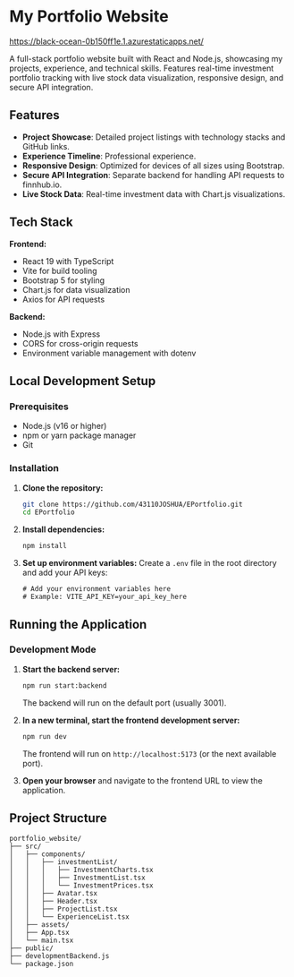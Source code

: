 # My Portfolio Website

https://black-ocean-0b150ff1e.1.azurestaticapps.net/

A full-stack portfolio website built with React and Node.js, showcasing my projects, experience, and technical skills. Features real-time investment portfolio tracking with live stock data visualization, responsive design, and secure API integration.

## Features

- **Project Showcase**: Detailed project listings with technology stacks and GitHub links.
- **Experience Timeline**: Professional experience.
- **Responsive Design**: Optimized for devices of all sizes using Bootstrap.
- **Secure API Integration**: Separate backend for handling API requests to finnhub.io.
- **Live Stock Data**: Real-time investment data with Chart.js visualizations.

## Tech Stack

**Frontend:**

- React 19 with TypeScript
- Vite for build tooling
- Bootstrap 5 for styling
- Chart.js for data visualization
- Axios for API requests

**Backend:**

- Node.js with Express
- CORS for cross-origin requests
- Environment variable management with dotenv

## Local Development Setup

### Prerequisites

- Node.js (v16 or higher)
- npm or yarn package manager
- Git

### Installation

1. **Clone the repository:**

   ```bash
   git clone https://github.com/43110JOSHUA/EPortfolio.git
   cd EPortfolio
   ```

2. **Install dependencies:**

   ```bash
   npm install
   ```

3. **Set up environment variables:**
   Create a `.env` file in the root directory and add your API keys:
   ```env
   # Add your environment variables here
   # Example: VITE_API_KEY=your_api_key_here
   ```

## Running the Application

### Development Mode

1. **Start the backend server:**

   ```bash
   npm run start:backend
   ```

   The backend will run on the default port (usually 3001).

2. **In a new terminal, start the frontend development server:**

   ```bash
   npm run dev
   ```

   The frontend will run on `http://localhost:5173` (or the next available port).

3. **Open your browser** and navigate to the frontend URL to view the application.

## Project Structure

```
portfolio_website/
├── src/
│   ├── components/
│   │   ├── investmentList/
│   │   │   ├── InvestmentCharts.tsx
│   │   │   ├── InvestmentList.tsx
│   │   │   └── InvestmentPrices.tsx
│   │   ├── Avatar.tsx
│   │   ├── Header.tsx
│   │   ├── ProjectList.tsx
│   │   └── ExperienceList.tsx
│   ├── assets/
│   ├── App.tsx
│   └── main.tsx
├── public/
├── developmentBackend.js
└── package.json
```
